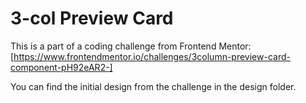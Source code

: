 # 3-col Preview Card

This is a part of a coding challenge from Frontend Mentor: [https://www.frontendmentor.io/challenges/3column-preview-card-component-pH92eAR2-]

You can find the initial design from the challenge in the design folder.